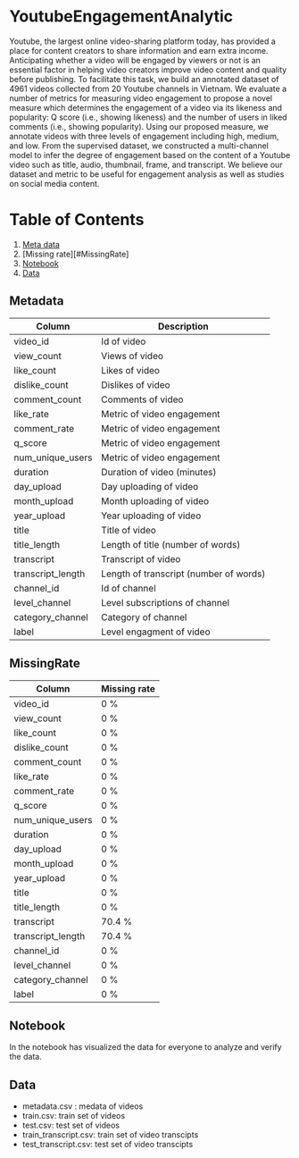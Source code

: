 # YoutubeEngagementAnalytic

  Youtube, the largest online video-sharing platform today, has provided a place for content creators to share information and earn extra income. Anticipating whether a video will be engaged by viewers or not is an essential factor in helping video creators improve video content and quality before publishing. To facilitate this task, we build an annotated dataset of 4961 videos collected from 20 Youtube channels in Vietnam. We evaluate a number of metrics for measuring video engagement to propose a novel measure which determines the engagement of a video via its likeness and popularity: Q score (i.e., showing likeness) and the number of users in liked comments (i.e., showing popularity). Using our proposed measure, we annotate videos with three levels of engagement including high, medium, and low. From the supervised dataset, we constructed a multi-channel model to infer the degree of engagement based on  the content of a Youtube video such as title, audio, thumbnail, frame, and transcript. We believe our dataset and metric to be useful for engagement analysis as well as studies on social media content.

# Table of Contents
1. [Meta data](#Metadata)
2. [Missing rate][#MissingRate]
3. [Notebook](#Notebook)
4. [Data](#Data)


## Metadata


| Column     | Description  |
| -------    | -----------  |
| video\_id  | Id of video       |
| view\_count | Views of video   |
| like\_count | Likes of video   |
| dislike\_count | Dislikes of video   |
| comment\_count | Comments of video   |
| like\_rate     | Metric of video engagement |
| comment\_rate     | Metric of video engagement |
| q\_score     | Metric of video engagement |
| num\_unique_users     | Metric of video engagement |
| duration | Duration of video (minutes)|
| day_upload | Day uploading of video|
| month_upload | Month uploading of video|
| year_upload | Year uploading of video|
| title | Title of video|
| title_length | Length of title (number of words)|
| transcript | Transcript of video|
| transcript_length | Length of transcript (number of words)|
| channel\_id | Id of channel |
| level\_channel | Level subscriptions of channel|
| category\_channel | Category of channel |
| label | Level engagment of video|

## MissingRate

| Column     | Missing rate |
| -------    | -----------  |
| video\_id  | 0 %     |
| view\_count |  0 % |
| like\_count |  0 %   |
| dislike\_count |  0 % |
| comment\_count |  0 % |
| like\_rate     |  0 % |
| comment\_rate     |  0 % |
| q\_score     |  0 % |
| num\_unique_users     |  0 % |
| duration |  0 %|
| day_upload |  0 % |
| month_upload |  0 %|
| year_upload |  0 %|
| title |  0 % |
| title_length |  0 %|
| transcript | 70.4 %|
| transcript_length | 70.4 %|
| channel\_id | 0 %|
| level\_channel | 0 % |
| category\_channel | 0 % |
| label | 0 % |


## Notebook

In the notebook has visualized the data for everyone to analyze and verify the data.

## Data

* metadata.csv : medata of videos
* train.csv: train set of videos
* test.csv: test set of videos
* train_transcript.csv: train set of video transcipts
* test_transcript.csv: test set of video transcipts